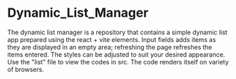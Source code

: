 # Dynamic_List_Manager
The dynamic list manager is a repository that contains a simple dynamic list app prepared using the react + vite elements.
Input fields adds items as they are displayed in an empty area; refreshing the page refreshes the items entered.
The styles can be adjusted to suit your desired appearance.
Use the "list" file to view the codes in src.
The code renders itself on variety of browsers.
